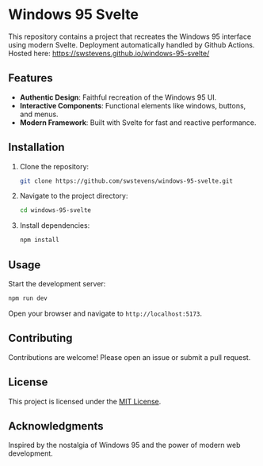# Windows 95 Svelte

This repository contains a project that recreates the Windows 95 interface using modern Svelte. Deployment automatically handled by Github Actions. Hosted here: https://swstevens.github.io/windows-95-svelte/
## Features

- **Authentic Design**: Faithful recreation of the Windows 95 UI.
- **Interactive Components**: Functional elements like windows, buttons, and menus.
- **Modern Framework**: Built with Svelte for fast and reactive performance.

## Installation

1. Clone the repository:
    ```bash
    git clone https://github.com/swstevens/windows-95-svelte.git
    ```
2. Navigate to the project directory:
    ```bash
    cd windows-95-svelte
    ```
3. Install dependencies:
    ```bash
    npm install
    ```

## Usage

Start the development server:
```bash
npm run dev
```
Open your browser and navigate to `http://localhost:5173`.

## Contributing

Contributions are welcome! Please open an issue or submit a pull request.

## License

This project is licensed under the [MIT License](LICENSE).

## Acknowledgments

Inspired by the nostalgia of Windows 95 and the power of modern web development.
